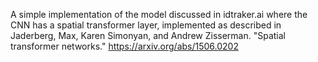 A simple implementation of the model discussed in idtraker.ai where the CNN has a spatial transformer layer, implemented as described in
Jaderberg, Max, Karen Simonyan, and Andrew Zisserman. "Spatial transformer networks."
https://arxiv.org/abs/1506.0202